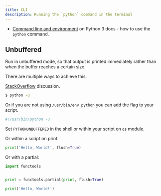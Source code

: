 ```yaml
---
title: CLI
description: Running the `python` command in the terminal
---
```


- [Command line and environment](https://docs.python.org/3/using/cmdline.html) on Python 3 docs - how to use the `python` command.


## Unbuffered

Run in unbuffered mode, so that output is printed immediately rather than when the buffer reaches a certain size.

There are multiple ways to achieve this.

[StackOverflow](https://stackoverflow.com/questions/107705/disable-output-buffering) discussion.

```sh
$ python -u
```

Or if you are not using `/usr/bin/env python` you can add the flag to your script.

```python
#!/usr/bin/python -u
```

Set `PYTHONUNBUFFERED` in the shell or within your script on `os` module.

Or within a script on print.

```python
print('Hello, World!', flush=True)
```

Or with a partial:

```python
import functools


print = functools.partial(print, flush=True)

print('Hello, World!')
```
